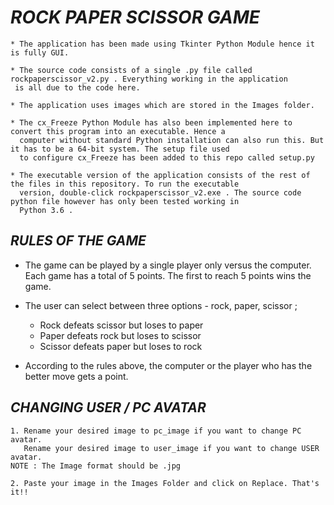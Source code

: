 # ***ROCK PAPER SCISSOR GAME***

```
* The application has been made using Tkinter Python Module hence it is fully GUI.

* The source code consists of a single .py file called rockpaperscissor_v2.py . Everything working in the application
 is all due to the code here.

* The application uses images which are stored in the Images folder.

* The cx_Freeze Python Module has also been implemented here to convert this program into an executable. Hence a
  computer without standard Python installation can also run this. But it has to be a 64-bit system. The setup file used
  to configure cx_Freeze has been added to this repo called setup.py

* The executable version of the application consists of the rest of the files in this repository. To run the executable
  version, double-click rockpaperscissor_v2.exe . The source code python file however has only been tested working in 
  Python 3.6 .
```

## ***RULES OF THE GAME***

- The game can be played by a single player only versus the computer. Each game has a total of 5 points.
The first to reach 5 points wins the game.

- The user can select between three options - rock, paper, scissor ;
  - Rock defeats scissor but loses to paper
  - Paper defeats rock but loses to scissor
  - Scissor defeats paper but loses to rock


- According to the rules above, the computer or the player who has the better move gets a point.


## ***CHANGING USER / PC AVATAR***
```
1. Rename your desired image to pc_image if you want to change PC avatar.
   Rename your desired image to user_image if you want to change USER avatar.
NOTE : The Image format should be .jpg

2. Paste your image in the Images Folder and click on Replace. That's it!!
```
